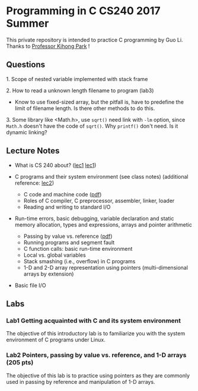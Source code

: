 # Programming in C CS240 2017 Summer

This private repository is intended to practice C programming by Guo Li. Thanks to <a href = "https://www.cs.purdue.edu/homes/park/">Professor Kihong Park</a>
!

## Questions
1\. Scope of nested variable implemented with stack frame

2\. How to read a unknown length filename to program (lab3) 
 
- Know to use fixed-sized array, but the pitfall is, have to predefine the limit of filename length. Is there other methods to do this.

3\. Some library like <Math.h>, use `sqrt()` need link with `-lm` option, since `Math.h` doesn't have the code of `sqrt()`. Why `printf()` don't need. Is it dynamic linking?



## Lecture Notes

- What is CS 240 about? ([lec1] [lec1])

- C programs and their system environment (see class notes) (additional reference: [lec2][lec2])
	- C code and machine code ([pdf][machineCode])
	- Roles of C compiler, C preprocessor, assembler, linker, loader
	- Reading and writing to standard I/O
- Run-time errors, basic debugging, variable declaration and static memory allocation, types and expressions, arrays and pointer arithmetic
	- Passing by value vs. reference ([pdf][PassingByValueOrReference])
	- Running programs and segment fault
	- C function calls: basic run-time environment
	- Local vs. global variables
	- Stack smashing (i.e., overflow) in C programs
	- 1-D and 2-D array representation using pointers (multi-dimensional arrays by extension)
	
- Basic file I/O




[lec1]:https://github.com/sean8purdue/cs240ProgrammingInC/blob/lab1/lab1/cs240crisn1.pdf
[lec2]:https://github.com/sean8purdue/cs240ProgrammingInC/blob/lab1/lab1/cs240crisn2.pdf
[machineCode]:https://github.com/sean8purdue/cs240ProgrammingInC/blob/lab1/lab1/cs240-park1.pdf
[PassingByValueOrReference]:https://github.com/sean8purdue/cs240ProgrammingInC/blob/lab2/lab2/PASSING%20ARGUMENTSbY%20VALUEvS%20rEFERENCE.pdf

## Labs

### Lab1 Getting acquainted with C and its system environment

The objective of this introductory lab is to familiarize you with the system environment of C programs under Linux.

### Lab2 Pointers, passing by value vs. reference, and 1-D arrays (205 pts)

The objective of this lab is to practice using pointers as they are commonly used in passing by reference and manipulation of 1-D arrays.